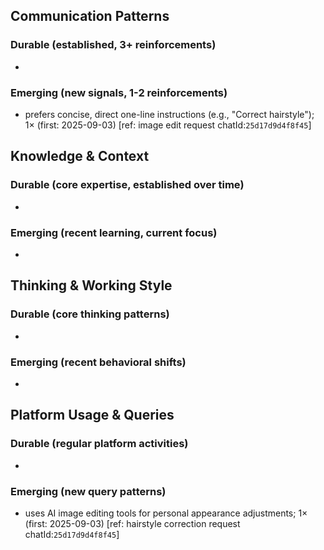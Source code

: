 ## Communication Patterns
### Durable (established, 3+ reinforcements)
- 

### Emerging (new signals, 1-2 reinforcements)
- prefers concise, direct one-line instructions (e.g., "Correct hairstyle"); 1× (first: 2025-09-03) [ref: image edit request chatId:`25d17d9d4f8f45`]

## Knowledge & Context
### Durable (core expertise, established over time)
-

### Emerging (recent learning, current focus)
-

## Thinking & Working Style
### Durable (core thinking patterns)
-

### Emerging (recent behavioral shifts)
-

## Platform Usage & Queries
### Durable (regular platform activities)
-

### Emerging (new query patterns)
- uses AI image editing tools for personal appearance adjustments; 1× (first: 2025-09-03) [ref: hairstyle correction request chatId:`25d17d9d4f8f45`]